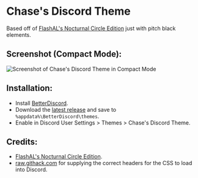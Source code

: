 # Chase's Discord Theme

Based off of [FlashAL's Nocturnal Circle Edition](https://raw.githubusercontent.com/FlashAL/Nocturnal-discord-theme/master/nocturnal/importCSS/circle_core.css) just with pitch black elements.

## Screenshot (Compact Mode):
![Screenshot of Chase's Discord Theme in Compact Mode](https://i.imgur.com/P7gp88i.png)

## Installation:
* Install [BetterDiscord](https://github.com/BetterDiscord/Installer/releases/latest).
* Download the [latest release](https://github.com/ChxseH/Discord-Theme/releases/latest) and save to `%appdata%\BetterDiscord\themes`.
* Enable in Discord User Settings > Themes > Chase's Discord Theme.

## Credits:
* [FlashAL's Nocturnal Circle Edition](https://raw.githubusercontent.com/FlashAL/Nocturnal-discord-theme/master/nocturnal/importCSS/circle_core.css).
* [raw.githack.com](https://raw.githack.com/) for supplying the correct headers for the CSS to load into Discord.
